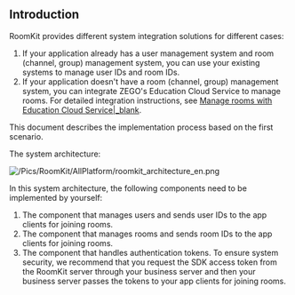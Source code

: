 ## Introduction
RoomKit provides different system integration solutions for different cases:

1. If your application already has a user management system and room (channel, group) management system, you can use your existing systems to manage user IDs and room IDs. 
2. If your application doesn't have a room (channel, group) management system, you can integrate ZEGO's Education Cloud Service to manage rooms. For detailed integration instructions, see [Manage rooms with Education Cloud Service\|_blank](!Advanced_Function/AdvFunc_EduCS).

This document describes the implementation process based on the first scenario. 

The system architecture:

![/Pics/RoomKit/AllPlatform/roomkit_architecture_en.png](https://storage.zego.im/sdk-doc/Pics/RoomKit/AllPlatform/roomkit_architecture_en.png)

In this system architecture, the following components need to be implemented by yourself:

1. The component that manages users and sends user IDs to the app clients for joining rooms.
2. The component that manages rooms and sends room IDs to the app clients for joining rooms.
3. The component that handles authentication tokens. To ensure system security, we recommend that you request the SDK access token from the RoomKit server through your business server and then your business server passes the tokens to your app clients for joining rooms.  









